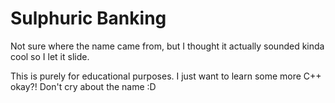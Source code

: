 # Sulphuric Banking

Not sure where the name came from, but I thought it actually sounded kinda cool so I let it slide.

This is purely for educational purposes. I just want to learn some more C++ okay?! Don't cry about the name :D